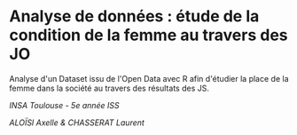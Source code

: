 # Analyse de données : étude de la condition de la femme au travers des JO

Analyse d'un Dataset issu de l'Open Data avec R afin d'étudier la place de la femme dans la société au travers des résultats des JS.

*INSA Toulouse - 5e année ISS*

*ALOÏSI Axelle & CHASSERAT Laurent*
